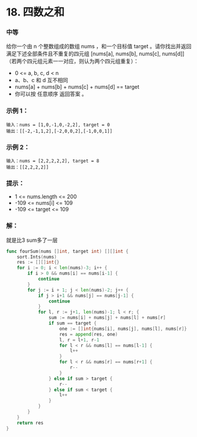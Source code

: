 # 18. 四数之和

### 中等

给你一个由 n 个整数组成的数组 nums ，和一个目标值 target 。请你找出并返回满足下述全部条件且不重复的四元组 [nums[a], nums[b], nums[c], nums[d]] （若两个四元组元素一一对应，则认为两个四元组重复）：

- 0 <= a, b, c, d < n
- a、b、c 和 d 互不相同
- nums[a] + nums[b] + nums[c] + nums[d] == target
- 你可以按 任意顺序 返回答案 。

### 示例 1：

	输入：nums = [1,0,-1,0,-2,2], target = 0
	输出：[[-2,-1,1,2],[-2,0,0,2],[-1,0,0,1]]

### 示例 2：

	输入：nums = [2,2,2,2,2], target = 8
	输出：[[2,2,2,2]]

### 提示：
- 1 <= nums.length <= 200
- -109 <= nums[i] <= 109
- -109 <= target <= 109

### 解：
就是比3 sum多了一层

```go
func fourSum(nums []int, target int) [][]int {
	sort.Ints(nums)
	res := [][]int{}
	for i := 0; i < len(nums)-3; i++ {
		if i > 0 && nums[i] == nums[i-1] {
			continue
		}
		for j := i + 1; j < len(nums)-2; j++ {
			if j > i+1 && nums[j] == nums[j-1] {
				continue
			}
			for l, r := j+1, len(nums)-1; l < r; {
				sum := nums[i] + nums[j] + nums[l] + nums[r]
				if sum == target {
					one := []int{nums[i], nums[j], nums[l], nums[r]}
					res = append(res, one)
					l, r = l+1, r-1
					for l < r && nums[l] == nums[l-1] {
						l++
					}
					for l < r && nums[r] == nums[r+1] {
						r--
					}
				} else if sum > target {
					r--
				} else if sum < target {
					l++
				}
			}
		}
	}
	return res
}
```